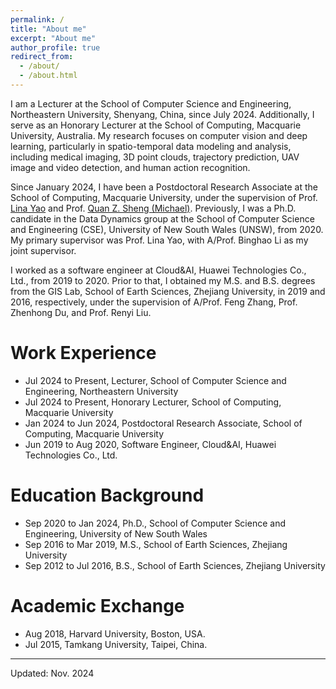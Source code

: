 ```yaml
---
permalink: /
title: "About me"
excerpt: "About me"
author_profile: true
redirect_from: 
  - /about/
  - /about.html
---
```


I am a Lecturer at the School of Computer Science and Engineering, Northeastern University, Shenyang, China, since July 2024. 
Additionally, I serve as an Honorary Lecturer at the School of Computing, Macquarie University, Australia.
My research focuses on computer vision and deep learning, particularly in spatio-temporal data modeling and analysis, including medical imaging, 3D point clouds, trajectory prediction, UAV image and video detection, and human action recognition.

Since January 2024, I have been a Postdoctoral Research Associate at the School of Computing, Macquarie University, under the supervision of Prof. [Lina Yao](https://www.linayao.com/) and Prof. [Quan Z. Sheng (Michael)](http://web.science.mq.edu.au/~qsheng/).
Previously, I was a Ph.D. candidate in the Data Dynamics group at the School of Computer Science and Engineering (CSE), University of New South Wales (UNSW), from 2020. My primary supervisor was Prof. Lina Yao, with A/Prof. Binghao Li as my joint supervisor.

I worked as a software engineer at Cloud&AI, Huawei Technologies Co., Ltd., from 2019 to 2020. Prior to that, I obtained my M.S. and B.S. degrees from the GIS Lab, School of Earth Sciences, Zhejiang University, in 2019 and 2016, respectively, under the supervision of A/Prof. Feng Zhang, Prof. Zhenhong Du, and Prof. Renyi Liu.


<!-- 
I am a PostDoc Research Fellow at [School of Computing](https://www.mq.edu.au/faculty-of-science-and-engineering/departments-and-schools/school-of-computing), [Macquarie University](https://www.mq.edu.au/) since January 2024, supervised by Prof. [Lina Yao](https://www.linayao.com/) and Prof. [Quan Z. Sheng (Michael)](http://web.science.mq.edu.au/~qsheng/).

Previously, I was a Ph.D. candidate at the [Data Dynamics group](http://insdata.org/), School of Computer Science and Engineering ([CSE](https://www.unsw.edu.au/engineering/our-schools/computer-science-and-engineering)), the University of New South Wales ([UNSW](https://www.unsw.edu.au/)), from 2020. 
My primary supervisor is Prof. [Lina Yao](https://www.linayao.com/) and joint supervisor is A/Prof. [Binghao Li](https://www.unsw.edu.au/staff/binghao-li). My research interests are focused on computer vision and deep learning, which mainly involves spatio-temporal data modeling and analysis, including 3D point cloud, trajectory prediction, UAV image and video detection.

I was a software engineer at Could&AI, Huawei Technology Co., Ltd., from 2019 to 2020.
Before that, I received my M.S. and B.S. degree from the GIS lab, School of Earth Sciences, Zhejiang University, in 2019 and 2016, respectively.
My supervisors are A/Prof. Feng Zhang, Prof. Zhenhong Du, and Prof. Renyi Liu.
-->

# Work Experience
* Jul 2024 to Present, Lecturer, School of Computer Science and Engineering, Northeastern University
* Jul 2024 to Present, Honorary Lecturer, School of Computing, Macquarie University
* Jan 2024 to Jun 2024, Postdoctoral Research Associate, School of Computing, Macquarie University
* Jun 2019 to Aug 2020, Software Engineer, Cloud&AI, Huawei Technologies Co., Ltd.

# Education Background
* Sep 2020 to Jan 2024, Ph.D., School of Computer Science and Engineering, University of New South Wales
* Sep 2016 to Mar 2019, M.S., School of Earth Sciences, Zhejiang University
* Sep 2012 to Jul 2016, B.S., School of Earth Sciences, Zhejiang University

# Academic Exchange
* Aug 2018, Harvard University, Boston, USA.
* Jul 2015, Tamkang University, Taipei, China.




<!-- ################## -->
------
Updated: Nov. 2024
